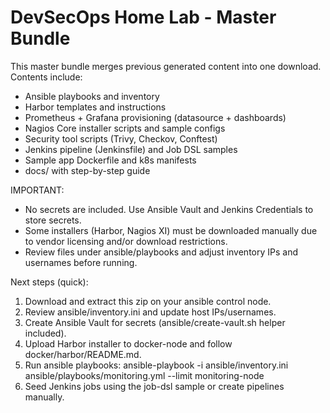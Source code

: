 
DevSecOps Home Lab - Master Bundle
=================================

This master bundle merges previous generated content into one download. Contents include:
- Ansible playbooks and inventory
- Harbor templates and instructions
- Prometheus + Grafana provisioning (datasource + dashboards)
- Nagios Core installer scripts and sample configs
- Security tool scripts (Trivy, Checkov, Conftest)
- Jenkins pipeline (Jenkinsfile) and Job DSL samples
- Sample app Dockerfile and k8s manifests
- docs/ with step-by-step guide

IMPORTANT:
- No secrets are included. Use Ansible Vault and Jenkins Credentials to store secrets.
- Some installers (Harbor, Nagios XI) must be downloaded manually due to vendor licensing and/or download restrictions.
- Review files under ansible/playbooks and adjust inventory IPs and usernames before running.

Next steps (quick):
1. Download and extract this zip on your ansible control node.
2. Review ansible/inventory.ini and update host IPs/usernames.
3. Create Ansible Vault for secrets (ansible/create-vault.sh helper included).
4. Upload Harbor installer to docker-node and follow docker/harbor/README.md.
5. Run ansible playbooks: ansible-playbook -i ansible/inventory.ini ansible/playbooks/monitoring.yml --limit monitoring-node
6. Seed Jenkins jobs using the job-dsl sample or create pipelines manually.

